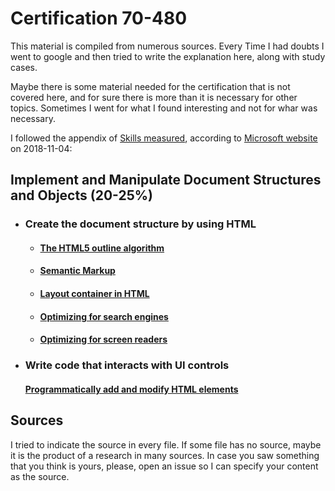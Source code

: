 # Certification 70-480

This material is compiled from numerous sources. Every Time I had doubts I went to google and then tried to write the explanation here, along with study cases.

Maybe there is some material needed for the certification that is not covered here, and for sure there is more than it is necessary for other topics. Sometimes I went for what I found interesting and not for whar was necessary.

I followed the appendix of [Skills measured](support-material/skills-measured.md), according to [Microsoft website](https://www.microsoft.com/en-us/learning/exam-70-480.aspx) on 2018-11-04:

## Implement and Manipulate Document Structures and Objects **(20-25%)**

* ### Create the document structure by using HTML

  * #### [The HTML5 outline algorithm](html5/document-structure/outline-algorithm.md)

  * #### [Semantic Markup](html5/document-structure/semantic-markup.md)

  * #### [Layout container in HTML](html5/document-structure/layout-container.md)

  * #### [Optimizing for search engines](html5/document-structure/search-engines.md)

  * #### [Optimizing for screen readers](html5/document-structure/screen-readers.md)

* ### Write code that interacts with UI controls

  #### [Programmatically add and modify HTML elements](html5/ui-control-interaction-code/add-modify-elements.md)



## Sources

I tried to indicate the source in every file. If some file has no source, maybe it is the product of a research in many sources. In case you saw something that you think is yours, please, open an issue so I can specify your content as the source.